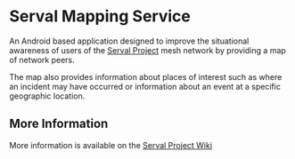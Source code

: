 Serval Mapping Service
==========================
An Android based application designed to improve the situational awareness of users of the [Serval Project](http://www.servalproject.org) mesh network by providing a map of network peers.

The map also provides information about places of interest such as where an incident may have occurred or information about an event at a specific geographic location.

More Information
----------------

More information is available on the [Serval Project Wiki](http://developer.servalproject.org/twiki/)